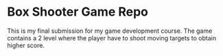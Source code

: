 # Box Shooter Game Repo
 This is my final submission for my game development course. The game contains a 2 level where the player have to shoot moving targets to obtain higher score.
